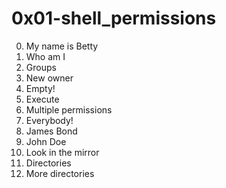 <h1>0x01-shell_permissions</h1>

00. My name is Betty<br>
01. Who am I<br>
02. Groups<br>
03. New owner<br>
04. Empty!<br>
05. Execute<br>
06. Multiple permissions<br>
07. Everybody!<br>
08. James Bond<br>
09. John Doe<br>
10. Look in the mirror<br>
11. Directories<br>
12. More directories<br>
